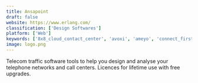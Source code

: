 ```yaml
---
title: Ansapoint
draft: false 
website: https://www.erlang.com/
classification: ['Design Softwares']
platform: ['Web']
keywords: ['8x8_cloud_contact_center', 'avoxi', 'ameyo', 'connect_first', 'connectandsell', 'dialer360', 'five9', 'freshcaller', 'genesys', 'genesys_platform_business_intelligence_solutions', 'hoducc', 'kookoo', 'miarec', 'nectardesk', 'synthetix', 'talkdesk', 'vicidial_contact_center', 'voiptime_cloud', 'contactspace', 'incontact', 'ucontact']
image: logo.png
---
```

Telecom traffic software tools to help you design and analyse your telephone networks and call centers. Licences for lifetime use with free upgrades.